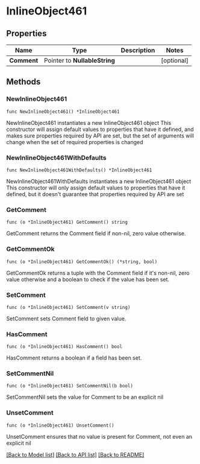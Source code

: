 # InlineObject461

## Properties

Name | Type | Description | Notes
------------ | ------------- | ------------- | -------------
**Comment** | Pointer to **NullableString** |  | [optional] 

## Methods

### NewInlineObject461

`func NewInlineObject461() *InlineObject461`

NewInlineObject461 instantiates a new InlineObject461 object
This constructor will assign default values to properties that have it defined,
and makes sure properties required by API are set, but the set of arguments
will change when the set of required properties is changed

### NewInlineObject461WithDefaults

`func NewInlineObject461WithDefaults() *InlineObject461`

NewInlineObject461WithDefaults instantiates a new InlineObject461 object
This constructor will only assign default values to properties that have it defined,
but it doesn't guarantee that properties required by API are set

### GetComment

`func (o *InlineObject461) GetComment() string`

GetComment returns the Comment field if non-nil, zero value otherwise.

### GetCommentOk

`func (o *InlineObject461) GetCommentOk() (*string, bool)`

GetCommentOk returns a tuple with the Comment field if it's non-nil, zero value otherwise
and a boolean to check if the value has been set.

### SetComment

`func (o *InlineObject461) SetComment(v string)`

SetComment sets Comment field to given value.

### HasComment

`func (o *InlineObject461) HasComment() bool`

HasComment returns a boolean if a field has been set.

### SetCommentNil

`func (o *InlineObject461) SetCommentNil(b bool)`

 SetCommentNil sets the value for Comment to be an explicit nil

### UnsetComment
`func (o *InlineObject461) UnsetComment()`

UnsetComment ensures that no value is present for Comment, not even an explicit nil

[[Back to Model list]](../README.md#documentation-for-models) [[Back to API list]](../README.md#documentation-for-api-endpoints) [[Back to README]](../README.md)


